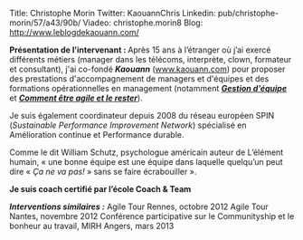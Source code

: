 Title: Christophe Morin
Twitter: KaouannChris
Linkedin: pub/christophe-morin/57/a43/90b/
Viadeo: christophe.morin8
Blog: http://www.leblogdekaouann.com/

<b>Présentation de l’intervenant :
</b>Après 15 ans à l’étranger où j’ai exercé différents métiers (manager dans les télécoms, interprète, clown, formateur et consultant), j'ai co-fondé <b><i>Kaouann</i></b> (www.kaouann.com) pour proposer des prestations d'accompagnement de managers et d'équipes et des formations opérationnelles en management (notamment <b><i><a href="http://www.kaouann.com/gestion-dequipe/">Gestion d’équipe</a></i></b> et <b><i><a href="http://www.kaouann.com/comment-etre-agile-et-le-rester-2/">Comment être agile et le rester</a></i></b>).

Je suis également coordinateur depuis 2008 du réseau européen SPIN (<i>Sustainable Performance Improvement Network</i>) spécialisé en Amélioration continue et Performance durable.

Comme le dit William Schutz, psychologue américain auteur de L’élément humain, « une bonne équipe est une équipe dans laquelle quelqu’un peut dire « <i>Ça ne va pas!</i> » sans se faire écrabouiller ».

<b>Je suis coach certifié par l’école Coach &amp; Team</b>

<em><strong>Interventions similaires :</strong></em>
Agile Tour Rennes, octobre 2012
Agile Tour Nantes, novembre 2012
Conférence participative sur le Communityship et le bonheur au travail, MIRH Angers, mars 2013
